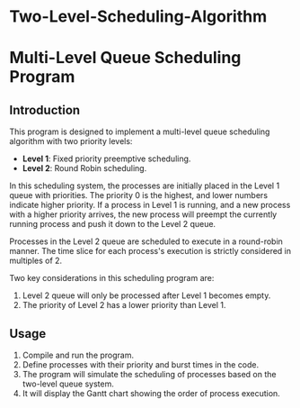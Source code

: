 # Two-Level-Scheduling-Algorithm
# Multi-Level Queue Scheduling Program

## Introduction

This program is designed to implement a multi-level queue scheduling algorithm with two priority levels:

- **Level 1**: Fixed priority preemptive scheduling.
- **Level 2**: Round Robin scheduling.

In this scheduling system, the processes are initially placed in the Level 1 queue with priorities. The priority 0 is the highest, and lower numbers indicate higher priority. If a process in Level 1 is running, and a new process with a higher priority arrives, the new process will preempt the currently running process and push it down to the Level 2 queue.

Processes in the Level 2 queue are scheduled to execute in a round-robin manner. The time slice for each process's execution is strictly considered in multiples of 2.

Two key considerations in this scheduling program are:
1. Level 2 queue will only be processed after Level 1 becomes empty.
2. The priority of Level 2 has a lower priority than Level 1.

## Usage

1. Compile and run the program.
2. Define processes with their priority and burst times in the code.
3. The program will simulate the scheduling of processes based on the two-level queue system.
4. It will display the Gantt chart showing the order of process execution.
